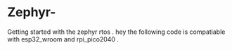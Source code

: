 # Zephyr-
Getting started with the zephyr rtos .
hey the following code is compatiable with esp32_wroom and rpi_pico2040 .
